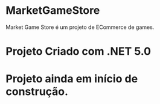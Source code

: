 # MarketGameStore
Market Game Store é um projeto de ECommerce de games. 

# Projeto Criado com .NET 5.0

# Projeto ainda em início de construção.
